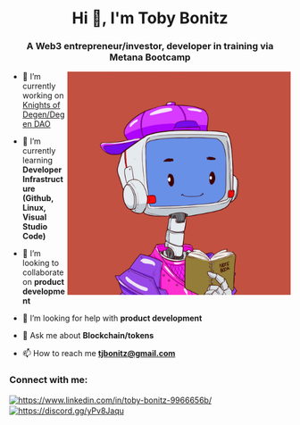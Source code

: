 <h1 align="center">Hi 👋, I'm Toby Bonitz</h1>
<h3 align="center">A Web3 entrepreneur/investor, developer in training via Metana Bootcamp</h3>
<img align="right" alt=Coding" width="400" src="e5db213846468c5ae57b620af276770e.jpg">


- 🔭 I’m currently working on [Knights of Degen/Degen DAO](dgendao.com)

- 🌱 I’m currently learning **Developer Infrastructure (Github, Linux, Visual Studio Code)**

- 👯 I’m looking to collaborate on **product development**

- 🤝 I’m looking for help with **product development**

- 💬 Ask me about **Blockchain/tokens**

- 📫 How to reach me **tjbonitz@gmail.com**

<h3 align="left">Connect with me:</h3>
<p align="left">
<a href="https://linkedin.com/in/https://www.linkedin.com/in/toby-bonitz-9966656b/" target="blank"><img align="center" src="https://raw.githubusercontent.com/rahuldkjain/github-profile-readme-generator/master/src/images/icons/Social/linked-in-alt.svg" alt="https://www.linkedin.com/in/toby-bonitz-9966656b/" height="30" width="40" /></a>
<a href="https://discord.gg/https://discord.gg/yPv8Jaqu" target="blank"><img align="center" src="https://raw.githubusercontent.com/rahuldkjain/github-profile-readme-generator/master/src/images/icons/Social/discord.svg" alt="https://discord.gg/yPv8Jaqu" height="30" width="40" /></a>
</p>
